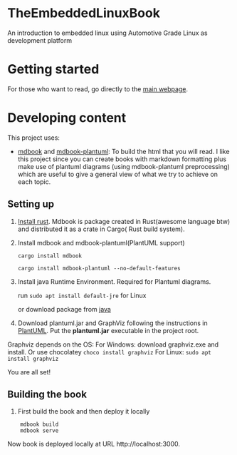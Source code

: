 # TheEmbeddedLinuxBook
An introduction to embedded linux using Automotive Grade Linux as development platform

# Getting started
For those who want to read, go directly to the [main webpage](https://killerpug.github.io/TheEmbeddedLinuxBook/). 

# Developing content
This project uses:
- [mdbook](https://crates.io/crates/mdbook) and [mdbook-plantuml](https://github.com/sytsereitsma/mdbook-plantuml): To build the html that you will read. I like this project since you can create books with markdown formatting plus make use of plantuml diagrams (using mdbook-plantuml preprocessing) which are useful to give a general view of what we try to achieve on each topic.

## Setting up
1. [Install rust](https://www.rust-lang.org/tools/install). Mdbook is package created in Rust(awesome language btw) and distributed it as a crate in Cargo( Rust build system).

2. Install mdbook and mdbook-plantuml(PlantUML support)

    ```cargo install mdbook```

    ```cargo install mdbook-plantuml --no-default-features```

3.  Install java Runtime Environment. Required for Plantuml diagrams.

    run ```sudo apt install default-jre``` for Linux

    or download package from [java](https://www.java.com/en/download/)

4. Download plantuml.jar and GraphViz following the instructions in [PlantUML](https://plantuml.com/starting). Put the **plantuml.jar** executable in the project root. 

Graphviz depends on the OS:
For Windows: download graphviz.exe and install. Or use chocolatey ```choco install graphviz```
For Linux: ```sudo apt install graphviz```

You are all set!

## Building the book
1. First build the book and then deploy it locally

```
    mdbook build
    mdbook serve
``` 
Now book is deployed locally at URL http://localhost:3000.